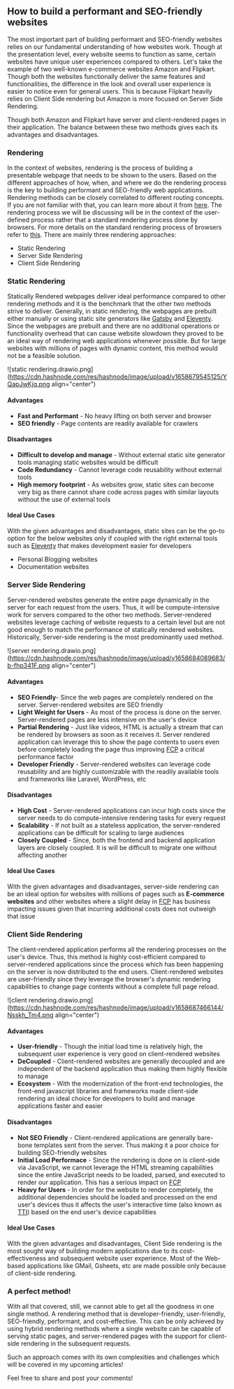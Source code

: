 ## How to build a performant and SEO-friendly websites

The most important part of building performant and SEO-friendly websites relies on our fundamental understanding of how websites work. Though at the presentation level, every website seems to function as same, certain websites have unique user experiences compared to others. Let's take the example of two well-known e-commerce websites Amazon and Flipkart. Though both the websites functionally deliver the same features and functionalities, the difference in the look and overall user experience is easier to notice even for general users. This is because Flipkart heavily relies on Client Side rendering but Amazon is more focused on Server Side Rendering.

Though both Amazon and Flipkart have server and client-rendered pages in their application. The balance between these two methods gives each its advantages and disadvantages.

### Rendering
In the context of websites, rendering is the process of building a presentable webpage that needs to be shown to the users. Based on the different approaches of how, when, and where we do the rendering process is the key to building performant and SEO-friendly web applications. Rendering methods can be closely correlated to different routing concepts. If you are not familiar with that, you can learn more about it from [here](https://johnpk.dev/routing-a-delusion-among-developers). The rendering process we will be discussing will be in the context of the user-defined process rather that a standard rendering process done by browsers. For more details on the standard rendering process of browsers refer to [this](https://developer.mozilla.org/en-US/docs/Web/Performance/How_browsers_work). There are mainly three rendering approaches:

- Static Rendering
- Server Side Rendering
- Client Side Rendering

### Static Rendering
Statically Rendered webpages deliver ideal performance compared to other rendering methods and it is the benchmark that the other two methods strive to deliver. Generally, in static rendering, the webpages are prebuilt either manually or using static site generators like [Gatsby](https://www.gatsbyjs.com/) and [Eleventy](https://www.11ty.dev/). Since the webpages are prebuilt and there are no additional operations or functionality overhead that can cause website slowdown they proved to be an ideal way of rendering web applications whenever possible. But for large websites with millions of pages with dynamic content, this method would not be a feasible solution.

![static rendering.drawio.png](https://cdn.hashnode.com/res/hashnode/image/upload/v1658679545125/YQapJwKjq.png align="center")

#### Advantages
- **Fast and Performant** - No heavy lifting on both server and browser
- **SEO friendly** - Page contents are readily available for crawlers

#### Disadvantages
- **Difficult to develop and manage** - Without external static site generator tools managing static websites would be difficult
- **Code Redundancy** - Cannot leverage code reusability without external tools
- **High memory footprint** - As websites grow, static sites can become very big as there cannot share code across pages with similar layouts without the use of external tools

#### Ideal Use Cases
With the given advantages and disadvantages, static sites can be the go-to option for the below websites only if coupled with the right external tools such as [Eleventy](https://www.11ty.dev/) that makes development easier for developers
- Personal Blogging websites
- Documentation websites

### Server Side Rendering
Server-rendered websites generate the entire page dynamically in the server for each request from the users. Thus, it will be compute-intensive work for servers compared to the other two methods. Server-rendered websites leverage caching of website requests to a certain level but are not good enough to match the performance of statically rendered websites. Historically, Server-side rendering is the most predominantly used method.

![server rendering.drawio.png](https://cdn.hashnode.com/res/hashnode/image/upload/v1658684089683/b-fhp341F.png align="center")

#### Advantages
- **SEO Friendly**- Since the web pages are completely rendered on the server. Server-rendered websites are SEO friendly
- **Light Weight for Users** - As most of the process is done on the server. Server-rendered pages are less intensive on the user's device
- **Partial Rendering** - Just like videos, HTML is actually a stream that can be rendered by browsers as soon as it receives it. Server rendered application can leverage this to show the page contents to users even before completely loading the page thus improving [FCP](https://web.dev/fcp/) a critical performance factor
- **Developer Friendly** - Server-rendered websites can leverage code reusability and are highly customizable with the readily available tools and frameworks like Laravel, WordPress, etc

#### Disadvantages
- **High Cost** - Server-rendered applications can incur high costs since the server needs to do compute-intensive rendering tasks for every request
- **Scalability** - If not built as a stateless application, the server-rendered applications can be difficult for scaling to large audiences
- **Closely Coupled** - Since, both the frontend and backend application layers are closely coupled. It is will be difficult to migrate one without affecting another

#### Ideal Use Cases
With the given advantages and disadvantages, server-side rendering can be an ideal option for websites with millions of pages such as **E-commerce websites** and other websites where a slight delay in [FCP](https://web.dev/fcp/) has business impacting issues given that incurring additional costs does not outweigh that issue

### Client Side Rendering
The client-rendered application performs all the rendering processes on the user's device. Thus, this method is highly cost-efficient compared to server-rendered applications since the process which has been happening on the server is now distributed to the end users. Client-rendered websites are user-friendly since they leverage the browser's dynamic rendering capabilities to change page contents without a complete full page reload.

![client rendering.drawio.png](https://cdn.hashnode.com/res/hashnode/image/upload/v1658687466144/Nsskh_Tm4.png align="center")

#### Advantages
- **User-friendly** - Though the initial load time is relatively high, the subsequent user experience is very good on client-rendered websites
- **DeCoupled** - Client-rendered websites are generally decoupled and are independent of the backend application thus making them highly flexible to manage
- **Ecosystem** - With the modernization of the front-end technologies, the front-end javascript libraries and frameworks made client-side rendering an ideal choice for developers to build and manage applications faster and easier

#### Disadvantages
- **Not SEO Friendly** - Client-rendered applications are generally bare-bone templates sent from the server. Thus making it a poor choice for building SEO-friendly websites
- **Initial Load Performace** - Since the rendering is done on is client-side via JavaScript, we cannot leverage the HTML streaming capabilities since the entire JavaScript needs to be loaded, parsed, and executed to render our application. This has a serious impact on [FCP](https://web.dev/fcp/)
- **Heavy for Users** - In order for the website to render completely, the additional dependencies should be loaded and processed on the end user's devices thus it affects the user's interactive time (also known as [TTI](https://web.dev/tti/)) based on the end user's device capabilities

#### Ideal Use Cases
With the given advantages and disadvantages, Client Side rendering is the most sought way of building modern applications due to its cost-effectiveness and subsequent website user experience. Most of the Web-based applications like GMail, Gsheets, etc are made possible only because of client-side rendering.

### A perfect method!
With all that covered, still, we cannot able to get all the goodness in one single method. A rendering method that is developer-friendly, user-friendly, SEO-friendly, performant, and cost-effective. This can be only achieved by using hybrid rendering methods where a single website can be capable of serving static pages, and server-rendered pages with the support for client-side rendering in the subsequent requests.

Such an approach comes with its own complexities and challenges which will be covered in my upcoming articles!

Feel free to share and post your comments!


